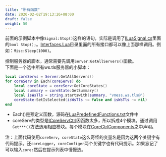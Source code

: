 ```yaml
---
title: "所有函数"
date: 2020-02-02T19:13:26+08:00
draft: false
weight: 50
---
```


前面的示例脚本中像`Signal:Stop()`这样的语句，实际是调用了[ILuaSignal.cs][1]里面的`bool Stop();`。[Interfaces.Lua][2]目录里面的所有接口都可以像上面那样调用。例如：`Misc:Sleep(1000)`。

控制服务器的脚本，通常需要先调用`Server:GetAllServers()`函数。  
下面是一个选中所有ws.tls服务器的小脚本：  
```lua
local coreServs = Server:GetAllServers()
for coreServ in Each(coreServs) do
    local coreState = coreServ:GetCoreStates()
    local summary = coreState:GetSummary()
    local isWsTls = string.startswith(summary, "vmess.ws.tls@")
    coreState:SetIsSelected(isWsTls ~= false and isWsTls ~= nil)
end
```
 * Each()是预定义函数，源码在[LuaPredefinedFunctions.txt][4]文件中
 * coreServ的类型是[ICoreServCtrl][3]因函数太多，所以拆成4个模块。通过调用`Get***()`方法选用相应模块。每个模块在[CoreCtrlComponents][5]之中声明。

 注：上面代码使用`coreServ`，`coreState`这么奇怪的变量名是因为这两个关键字有代码提示。还`coreLogger`，`coreConfiger`两个关键字也有代码提示。如果忘记了可以输入`core:`然后在提示列表中慢慢选。

[1]: https://github.com/vrnobody/V2RayGCon/blob/master/VgcApis/Interfaces/Lua/ILuaSignal.cs "ILuaSignal.cs"
[2]: https://github.com/vrnobody/V2RayGCon/tree/master/VgcApis/Interfaces/Lua "Interfaces.Lua"
[3]: https://github.com/vrnobody/V2RayGCon/blob/master/VgcApis/Interfaces/ICoreServCtrl.cs "ICoreServCtrl.cs"
[4]: https://github.com/vrnobody/V2RayGCon/blob/master/Plugins/Luna/Resources/Files/LuaPredefinedFunctions.txt "LuaPredefinedFunctions.txt"
[5]: https://github.com/vrnobody/V2RayGCon/tree/master/VgcApis/Interfaces/CoreCtrlComponents "CoreCtrlComponents"